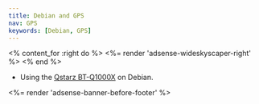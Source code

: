 ```yaml
---
title: Debian and GPS
nav: GPS
keywords: [Debian, GPS]
---
```


<% content_for :right do %>
<%= render 'adsense-wideskyscaper-right' %>
<% end %>

<ul>

<li>Using the <a href = "bt-q1000x">Qstarz BT-Q1000X</a> on Debian.</li>

</ul>

<div class="bbf">
<%= render 'adsense-banner-before-footer' %>
</div>

